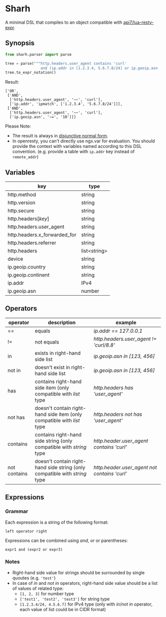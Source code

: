 # Sharh

A minimal DSL that compiles to an object compatible with [api7/lua-resty-expr](https://github.com/api7/lua-resty-expr).

## Synopsis
```py
from sharh.parser import parse

tree = parse("""http.headers.user_agent contains 'curl'
			    and (ip.addr in [1.2.3.4, 5.6.7.8/24] or ip.geoip.asn  10)""")
tree.to_expr_notation()
```
Result:
```
['OR',
 ['AND',
  ['http.headers.user_agent', '~~', 'curl'],
  ['ip.addr', 'ipmatch', ['1.2.3.4', '5.6.7.8/24']]],
 ['AND',
  ['http.headers.user_agent', '~~', 'curl'],
  ['ip.geoip.asn', '~=', '10']]]
```

Please Note:
 - The result is always in [disjunctive normal form](https://en.wikipedia.org/wiki/Disjunctive_normal_form).
 - In openresty, you can't directly use ngx.var for evaluation. You should provide the context with variables named according to this DSL convention. (e.g. provide a table with `ip.addr`  key instead of `remote_addr`)
 
## Variables
|**key**|**type**|
|-|-|
|http.method|string|
|http.version|string|
|http.secure|string|
|http.headers[*key*]|string|
|http.headers.user_agent|string|
|http.headers.x_forwarded_for|string|
|http.headers.referrer|string|
|http.headers|list\<string\>|
|device|string|
|ip.geoip.country|string|
|ip.geoip.continent|string|
|ip.addr|IPv4|
|ip.geoip.asn|number|

## Operators
|**operator**|**description**|**example**|
|-|-|-|
|==|equals|*ip.addr == 127.0.0.1*|
|!=|not equals|*http.headers.user_agent != 'curl/8.8'*|
|in|exists in right-hand side list| *ip.geoip.asn in [123, 456]*|
|not in|doesn't exist in right-hand side list|*ip.geoip.asn in [123, 456]*
|has|contains right-hand side item (only compatible with *list* type|*http.headers has 'user_agent'*|
|not has|doesn't contain right-hand side item (only compatible with *list* type|*http.headers not has 'user_agent'*|
|contains|contains right-hand side string (only compatible with *string* type|*http.header.user_agent contains 'curl'*|
|not contains|doesn't contain right-hand side string (only compatible with *string* type|*http.header.user_agent not contains 'curl'*|

## Expressions
### Grammar
Each expression is a string of the following format:
```
left operator right
```
Expressions can be combined using *and*, *or* or parentheses:

```
expr1 and (expr2 or expr3)
```

### Notes
* Right-hand side value for strings should be surrounded by single quoutes (e.g. `'test'`)
* In case of *in* and *not in* operators, right-hand side value should be a list of values of related type:
	* `[1, 2, 3]` for number type
	* `['test1', 'test2', 'test3']` for string type
	* `[1.2.3.4/24, 4.5.6.7]` for IPv4 type (only with *in*/*not in* operator, each value of list could be in CIDR format)
